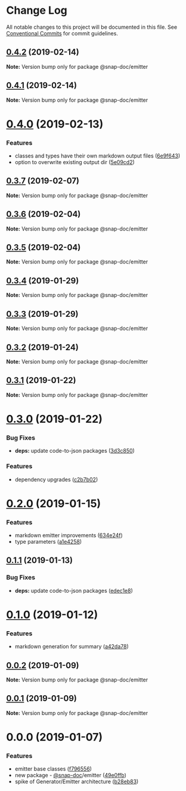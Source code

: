 # Change Log

All notable changes to this project will be documented in this file.
See [Conventional Commits](https://conventionalcommits.org) for commit guidelines.

## [0.4.2](https://github.com/snap-doc/snap-doc/compare/@snap-doc/emitter@0.4.1...@snap-doc/emitter@0.4.2) (2019-02-14)

**Note:** Version bump only for package @snap-doc/emitter





## [0.4.1](https://github.com/snap-doc/snap-doc/compare/@snap-doc/emitter@0.4.0...@snap-doc/emitter@0.4.1) (2019-02-14)

**Note:** Version bump only for package @snap-doc/emitter





# [0.4.0](https://github.com/snap-doc/snap-doc/compare/@snap-doc/emitter@0.3.7...@snap-doc/emitter@0.4.0) (2019-02-13)


### Features

* classes and types have their own markdown output files ([6e9f643](https://github.com/snap-doc/snap-doc/commit/6e9f643))
* option to overwrite existing output dir ([5e09cd2](https://github.com/snap-doc/snap-doc/commit/5e09cd2))





## [0.3.7](https://github.com/snap-doc/snap-doc/compare/@snap-doc/emitter@0.3.6...@snap-doc/emitter@0.3.7) (2019-02-07)

**Note:** Version bump only for package @snap-doc/emitter





## [0.3.6](https://github.com/snap-doc/snap-doc/compare/@snap-doc/emitter@0.3.5...@snap-doc/emitter@0.3.6) (2019-02-04)

**Note:** Version bump only for package @snap-doc/emitter





## [0.3.5](https://github.com/snap-doc/snap-doc/compare/@snap-doc/emitter@0.3.4...@snap-doc/emitter@0.3.5) (2019-02-04)

**Note:** Version bump only for package @snap-doc/emitter





## [0.3.4](https://github.com/snap-doc/snap-doc/compare/@snap-doc/emitter@0.3.3...@snap-doc/emitter@0.3.4) (2019-01-29)

**Note:** Version bump only for package @snap-doc/emitter





## [0.3.3](https://github.com/snap-doc/snap-doc/compare/@snap-doc/emitter@0.3.2...@snap-doc/emitter@0.3.3) (2019-01-29)

**Note:** Version bump only for package @snap-doc/emitter





## [0.3.2](https://github.com/snap-doc/snap-doc/compare/@snap-doc/emitter@0.3.1...@snap-doc/emitter@0.3.2) (2019-01-24)

**Note:** Version bump only for package @snap-doc/emitter





## [0.3.1](https://github.com/snap-doc/snap-doc/compare/@snap-doc/emitter@0.3.0...@snap-doc/emitter@0.3.1) (2019-01-22)

**Note:** Version bump only for package @snap-doc/emitter





# [0.3.0](https://github.com/snap-doc/snap-doc/compare/@snap-doc/emitter@0.2.0...@snap-doc/emitter@0.3.0) (2019-01-22)


### Bug Fixes

* **deps:** update code-to-json packages ([3d3c850](https://github.com/snap-doc/snap-doc/commit/3d3c850))


### Features

* dependency upgrades ([c2b7b02](https://github.com/snap-doc/snap-doc/commit/c2b7b02))





# [0.2.0](https://github.com/snap-doc/snap-doc/compare/@snap-doc/emitter@0.1.1...@snap-doc/emitter@0.2.0) (2019-01-15)


### Features

* markdown emitter improvements ([634e24f](https://github.com/snap-doc/snap-doc/commit/634e24f))
* type parameters ([a1e4258](https://github.com/snap-doc/snap-doc/commit/a1e4258))





## [0.1.1](https://github.com/snap-doc/snap-doc/compare/@snap-doc/emitter@0.1.0...@snap-doc/emitter@0.1.1) (2019-01-13)


### Bug Fixes

* **deps:** update code-to-json packages ([edec1e8](https://github.com/snap-doc/snap-doc/commit/edec1e8))





# [0.1.0](https://github.com/snap-doc/snap-doc/compare/@snap-doc/emitter@0.0.2...@snap-doc/emitter@0.1.0) (2019-01-12)


### Features

* markdown generation for summary ([a42da78](https://github.com/snap-doc/snap-doc/commit/a42da78))





## [0.0.2](https://github.com/snap-doc/snap-doc/compare/@snap-doc/emitter@0.0.1...@snap-doc/emitter@0.0.2) (2019-01-09)

**Note:** Version bump only for package @snap-doc/emitter





## [0.0.1](https://github.com/snap-doc/snap-doc/compare/@snap-doc/emitter@0.0.0...@snap-doc/emitter@0.0.1) (2019-01-09)

**Note:** Version bump only for package @snap-doc/emitter





# 0.0.0 (2019-01-07)


### Features

* emitter base classes ([f796556](https://github.com/snap-doc/snap-doc/commit/f796556))
* new package - [@snap-doc](https://github.com/snap-doc)/emitter ([49e0ffb](https://github.com/snap-doc/snap-doc/commit/49e0ffb))
* spike of Generator/Emitter architecture ([b28eb83](https://github.com/snap-doc/snap-doc/commit/b28eb83))
